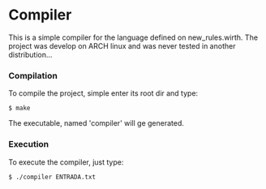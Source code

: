 # Compiler
This is a simple compiler for the language defined on new_rules.wirth.
The project was develop on ARCH linux and was never tested in another distribution...
	
### Compilation
To compile the project, simple enter its root dir and type:

	$ make

The executable, named 'compiler' will ge generated.

### Execution
To execute the compiler, just type:

	$ ./compiler ENTRADA.txt

